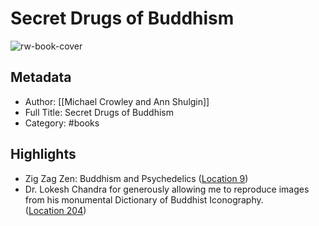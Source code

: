# Secret Drugs of Buddhism

![rw-book-cover](https://m.media-amazon.com/images/I/911qBmZLF-L._SY160.jpg)

## Metadata
- Author: [[Michael Crowley and Ann Shulgin]]
- Full Title: Secret Drugs of Buddhism
- Category: #books

## Highlights
- Zig Zag Zen: Buddhism and Psychedelics ([Location 9](https://readwise.io/to_kindle?action=open&asin=B07T16C2YT&location=9))
- Dr. Lokesh Chandra for generously allowing me to reproduce images from his monumental Dictionary of Buddhist Iconography. ([Location 204](https://readwise.io/to_kindle?action=open&asin=B07T16C2YT&location=204))
